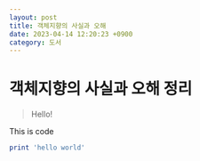 ```yaml
---
layout: post
title: 객체지향의 사실과 오해
date: 2023-04-14 12:20:23 +0900
category: 도서
---
```


# 객체지향의 사실과 오해 정리
> Hello!

This is code
```ruby
print 'hello world'
```